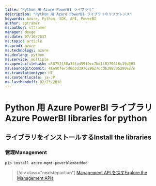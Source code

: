 ```yaml
---
title: "Python 用 Azure PowerBI ライブラリ"
description: "Python 用 Azure PowerBI ライブラリのリファレンス"
keywords: Azure, Python, SDK, API, PowerBI
author: sptramer
ms.author: sttramer
manager: douge
ms.date: 07/10/2017
ms.topic: article
ms.prod: azure
ms.technology: azure
ms.devlang: python
ms.service: multiple
ms.openlocfilehash: d58752f58a39fad9910cc7bd1f8170516c39d863
ms.sourcegitcommit: 41e90fe75de03d397079a276cdb388305290e27e
ms.translationtype: HT
ms.contentlocale: ja-JP
ms.lasthandoff: 02/23/2018
---
```

# <a name="azure-powerbi-libraries-for-python"></a><span data-ttu-id="19049-104">Python 用 Azure PowerBI ライブラリ</span><span class="sxs-lookup"><span data-stu-id="19049-104">Azure PowerBI libraries for python</span></span>

## <a name="install-the-libraries"></a><span data-ttu-id="19049-105">ライブラリをインストールする</span><span class="sxs-lookup"><span data-stu-id="19049-105">Install the libraries</span></span>


### <a name="management"></a><span data-ttu-id="19049-106">管理</span><span class="sxs-lookup"><span data-stu-id="19049-106">Management</span></span>

```bash
pip install azure-mgmt-powerblembedded
```
> [!div class="nextstepaction"]
> [<span data-ttu-id="19049-107">Management API を探す</span><span class="sxs-lookup"><span data-stu-id="19049-107">Explore the Management APIs</span></span>](/python/api/overview/azure/powerbi/management)
